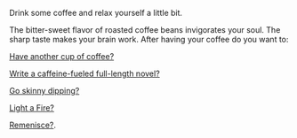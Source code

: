 Drink some coffee and relax yourself a little bit.

The bitter-sweet flavor of roasted coffee beans invigorates your soul.
The sharp taste makes your brain work.
After having your coffee do you want to:

[Have another cup of coffee?](another-coffee/another-coffee.md)

[Write a caffeine-fueled full-length novel?](novel/full-length-novel.md)

[Go skinny dipping?](nude-run/nude-run.md)

[Light a Fire?](../light-fire/fire.md)

[Remenisce?](../remenisce/better-times.md).
